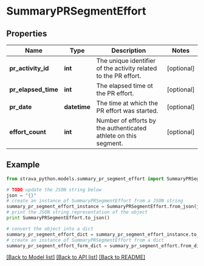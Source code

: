 # SummaryPRSegmentEffort


## Properties
Name | Type | Description | Notes
------------ | ------------- | ------------- | -------------
**pr_activity_id** | **int** | The unique identifier of the activity related to the PR effort. | [optional] 
**pr_elapsed_time** | **int** | The elapsed time ot the PR effort. | [optional] 
**pr_date** | **datetime** | The time at which the PR effort was started. | [optional] 
**effort_count** | **int** | Number of efforts by the authenticated athlete on this segment. | [optional] 

## Example

```python
from strava_python.models.summary_pr_segment_effort import SummaryPRSegmentEffort

# TODO update the JSON string below
json = "{}"
# create an instance of SummaryPRSegmentEffort from a JSON string
summary_pr_segment_effort_instance = SummaryPRSegmentEffort.from_json(json)
# print the JSON string representation of the object
print SummaryPRSegmentEffort.to_json()

# convert the object into a dict
summary_pr_segment_effort_dict = summary_pr_segment_effort_instance.to_dict()
# create an instance of SummaryPRSegmentEffort from a dict
summary_pr_segment_effort_form_dict = summary_pr_segment_effort.from_dict(summary_pr_segment_effort_dict)
```
[[Back to Model list]](../README.md#documentation-for-models) [[Back to API list]](../README.md#documentation-for-api-endpoints) [[Back to README]](../README.md)


